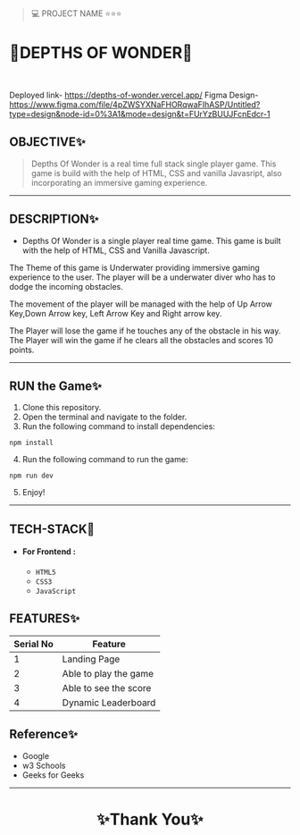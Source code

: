 
> 💻 PROJECT NAME ⭐⭐⭐ 
<h1>💫DEPTHS OF WONDER💫</h1>
<br/>

Deployed link-
https://depths-of-wonder.vercel.app/
Figma Design-
https://www.figma.com/file/4pZWSYXNaFHORqwaFIhASP/Untitled?type=design&node-id=0%3A1&mode=design&t=FUrYzBUUJFcnEdcr-1

## OBJECTIVE✨

> Depths Of Wonder is a real time full stack single player game. This game is build with the help of HTML, CSS and vanilla Javasript, also incorporating an immersive gaming experience.

---

## DESCRIPTION✨

- Depths Of Wonder is a single player real time game. This game is built with the help of HTML, CSS and Vanilla Javascript. 

The Theme of this game is Underwater providing immersive gaming experience to the user.  The player will be a underwater diver who has to dodge the incoming obstacles. 

The movement of the player will be managed with the help of Up Arrow Key,Down Arrow key, Left Arrow Key and Right arrow key.

The Player will lose the game if he touches any of the obstacle in his way. The Player will win the game if he clears all the obstacles and scores 10 points.

---

## RUN the Game✨

1. Clone this repository.
2. Open the terminal and navigate to the folder.
3. Run the following command to install dependencies:

  ```
  npm install
  ```

4. Run the following command to run the game:

  ```
  npm run dev
  ```

5. Enjoy!

---

## TECH-STACK💫

- #### For Frontend :

  - `HTML5`
  - `CSS3`
  - `JavaScript`
  

## FEATURES✨

| Serial No | Feature                                                                           |
| --------- | --------------------------------------------------------------------------------- |
| 1         | Landing Page                                                                      |
| 2         | Able to play the game                                                             |
| 3         | Able to see the score                                                             |
| 4         | Dynamic Leaderboard                                                               |


## Reference✨

- Google 
- w3 Schools
- Geeks for Geeks

---

<h1 align="center">✨Thank You✨</h1>
